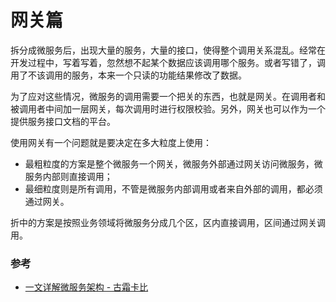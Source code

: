 # 网关篇

拆分成微服务后，出现大量的服务，大量的接口，使得整个调用关系混乱。经常在开发过程中，写着写着，忽然想不起某个数据应该调用哪个服务。或者写错了，调用了不该调用的服务，本来一个只读的功能结果修改了数据。

为了应对这些情况，微服务的调用需要一个把关的东西，也就是网关。在调用者和被调用者中间加一层网关，每次调用时进行权限校验。另外，网关也可以作为一个提供服务接口文档的平台。

使用网关有一个问题就是要决定在多大粒度上使用：
- 最粗粒度的方案是整个微服务一个网关，微服务外部通过网关访问微服务，微服务内部则直接调用；
- 最细粒度则是所有调用，不管是微服务内部调用或者来自外部的调用，都必须通过网关。

折中的方案是按照业务领域将微服务分成几个区，区内直接调用，区间通过网关调用。


### 参考
- [一文详解微服务架构 - 古霜卡比](https://www.cnblogs.com/skabyy/p/11396571.html)